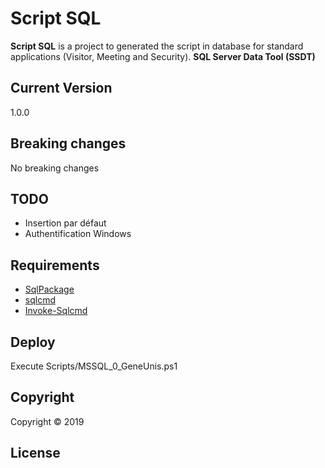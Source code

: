 # Script SQL

**Script SQL** is a project to generated the script in database for standard applications (Visitor, Meeting and Security).
**SQL Server Data Tool (SSDT)**

## Current Version

1.0.0

## Breaking changes

No breaking changes

## TODO

* Insertion par défaut
* Authentification Windows

## Requirements

* [SqlPackage](https://docs.microsoft.com/fr-fr/sql/tools/sqlpackage?view=sql-server-2017)
* [sqlcmd](https://docs.microsoft.com/fr-fr/sql/tools/sqlcmd-utility?view=sql-server-2017#syntax)
* [Invoke-Sqlcmd](https://docs.microsoft.com/en-us/powershell/module/sqlserver/invoke-sqlcmd?view=sqlserver-ps)

## Deploy

Execute Scripts/MSSQL_0_GeneUnis.ps1

## Copyright

Copyright © 2019

## License
